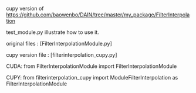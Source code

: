 cupy version of https://github.com/baowenbo/DAIN/tree/master/my_package/FilterInterpolation

test_module.py illustrate how to use it.

original files : [FilterInterpolationModule.py]

cupy version file : [filterinterpolation_cupy.py]

CUDA:
from FilterInterpolationModule import FilterInterpolationModule

CUPY:
from filterinterpolation_cupy import ModuleFilterInterpolation as FilterInterpolationModule

